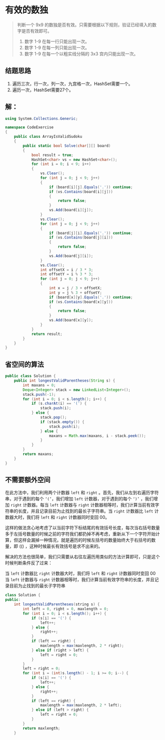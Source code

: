 # 有效的数独

> 判断一个 9x9 的数独是否有效。只需要根据以下规则，验证已经填入的数字是否有效即可。
>
> 1. 数字 1-9 在每一行只能出现一次。
> 2. 数字 1-9 在每一列只能出现一次。
> 3. 数字 1-9 在每一个以粗实线分隔的 3x3 宫内只能出现一次。

## 结题思路

1. 遍历三次，行一次，列一次，九宫格一次，HashSet需要一个。
2. 遍历一次，HashSet需要27个。

## 解：

```c#
using System.Collections.Generic;

namespace CodeExercise
{
    public class ArrayIsValidSudoku
    {
        public static bool Solve(char[][] board)
        {
            bool result = true;
            HashSet<char> vs = new HashSet<char>();
            for (int i = 0; i < 9; i++)
            {
                vs.Clear();
                for (int j = 0; j < 9; j++)
                {
                    if (board[i][j].Equals('.')) continue;
                    if (vs.Contains(board[i][j]))
                    {
                        return false;
                    }
                    vs.Add(board[i][j]);
                }
                vs.Clear();
                for (int j = 0; j < 9; j++)
                {
                    if (board[j][i].Equals('.')) continue;
                    if (vs.Contains(board[j][i]))
                    {
                        return false;
                    }
                    vs.Add(board[j][i]);
                }
                vs.Clear();
                int offsetX = i / 3 * 3;
                int offsetY = i % 3 * 3;
                for (int j = 0; j < 9; j++)
                {
                    int x = j / 3 + offsetX;
                    int y = j % 3 + offsetY;
                    if (board[x][y].Equals('.')) continue;
                    if (vs.Contains(board[x][y]))
                    {
                        return false;
                    }
                    vs.Add(board[x][y]);
                }
            }
            return result;
        }
    }
}

```

## 省空间的算法

```java
public class Solution {
    public int longestValidParentheses(String s) {
        int maxans = 0;
        Deque<Integer> stack = new LinkedList<Integer>();
        stack.push(-1);
        for (int i = 0; i < s.length(); i++) {
            if (s.charAt(i) == '(') {
                stack.push(i);
            } else {
                stack.pop();
                if (stack.empty()) {
                    stack.push(i);
                } else {
                    maxans = Math.max(maxans, i - stack.peek());
                }
            }
        }
        return maxans;
    }
}
```

## 不需要额外空间

在此方法中，我们利用两个计数器 `left` 和 `right` 。首先，我们从左到右遍历字符串，对于遇到的每个 `‘(’`，我们增加 `left` 计数器，对于遇到的每个 `‘)’` ，我们增加 `right` 计数器。每当 `left` 计数器与 `right` 计数器相等时，我们计算当前有效字符串的长度，并且记录目前为止找到的最长子字符串。当 `right` 计数器比 `left` 计数器大时，我们将 `left` 和 `right` 计数器同时变回 00。

这样的做法贪心地考虑了以当前字符下标结尾的有效括号长度，每次当右括号数量多于左括号数量的时候之前的字符我们都扔掉不再考虑，重新从下一个字符开始计算，但这样会漏掉一种情况，就是遍历的时候左括号的数量始终大于右括号的数量，即 (() ，这种时候最长有效括号是求不出来的。

解决的方法也很简单，我们只需要从右往左遍历用类似的方法计算即可，只是这个时候判断条件反了过来：

当 `left` 计数器比 `right` 计数器大时，我们将 `left` 和 `right` 计数器同时变回 00
当 `left` 计数器与 `right` 计数器相等时，我们计算当前有效字符串的长度，并且记录目前为止找到的最长子字符串

```java
class Solution {
public:
    int longestValidParentheses(string s) {
        int left = 0, right = 0, maxlength = 0;
        for (int i = 0; i < s.length(); i++) {
            if (s[i] == '(') {
                left++;
            } else {
                right++;
            }
            if (left == right) {
                maxlength = max(maxlength, 2 * right);
            } else if (right > left) {
                left = right = 0;
            }
        }
        left = right = 0;
        for (int i = (int)s.length() - 1; i >= 0; i--) {
            if (s[i] == '(') {
                left++;
            } else {
                right++;
            }
            if (left == right) {
                maxlength = max(maxlength, 2 * left);
            } else if (left > right) {
                left = right = 0;
            }
        }
        return maxlength;
    }
```

